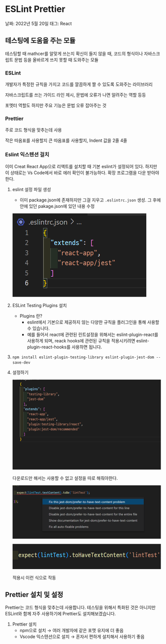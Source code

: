 # ESLint Prettier

날짜: 2022년 5월 20일
태그: React

## 테스팅에 도움을 주는 모듈

테스팅할 때 mathcer를 알맞게 쓰는지 확신이 들지 않을 때, 코드의 형식이나 자바스크립트 문법 등을 올바르게 쓰지 못할 때 도와주는 모듈

### ESLint

개발자가 특정한 규칙을 가지고 코드를 깔끔하게 짤 수 있도록 도와주는 라이브러리

자바스크립트를 쓰는 가이드 라인 제시, 문법에 오류가 나면 알려주는 역할 등등

포멧터 역할도 하지만 주요 기능은 문법 오류 잡아주는 것

### Prettier

주로 코드 형식을 맞추는데 사용

작은 따옴표를 사용할지 큰 따옴표를 사용할지, Indent 값을 2줄 4줄

### Eslint 익스텐션 걸치

이미 Creat React App으로 리액트를 설치할 때 기본 eslint가 설정되어 있다. 하지만 이 상태로는 Vs Code에서 바로 에러 확인이 불가능하다. 확장 프로그램을 다운 받아야한다.

1. eslint 설정 파일 생성
    - 이미 package.json에 존재하지만 그걸 지우고 `.eslintrc.json` 생성. 그 후에안에 있던 pakage.json에 있던 내용 수정
    
    ![Untitled](ESLint%20Prettier%20f9839f6e563f4d7a87b29b0b3bf86b8c/Untitled.png)
    
2. ESLint Testing Plugins 설치
    - Plugins 란?
        - eslint에서 기본으로 제공하지 않는 다양한 규칙을 플러그인을 통해 사용할 수 있습니다.
        - 예를 들어서 react에 관련된 린트설정을 위해서는 eslint-plugin-react를 사용하게 되며, reack hooks에 관련된 규칙을 적용시키려면 eslint-plugin-react-hooks를 사용하면 됩니다.
3. `npm install eslint-plugin-testing-library eslint-plugin-jest-dom --save-dev`
4. 설정하기
    
    ![Untitled](ESLint%20Prettier%20f9839f6e563f4d7a87b29b0b3bf86b8c/Untitled%201.png)
    
    다운로드만 해서는 사용할 수 없고 설정을 따로 해줘야한다.
    
    ![Untitled](ESLint%20Prettier%20f9839f6e563f4d7a87b29b0b3bf86b8c/Untitled%202.png)
    
    ![Untitled](ESLint%20Prettier%20f9839f6e563f4d7a87b29b0b3bf86b8c/Untitled%203.png)
    
    적용시 이런 식으로 작동
    

## Prettier 설치 및 설정

Prettier는 코드 형식을 맞추는데 사용합니다. 테스팅을 위해서 특화된 것은 아니지만 ESLint와 함께 자주 사용하기에 Prettier도 설치해보겠습니다.

1. Prettier 설치
    - npm으로 설치 → 여러 개발자에 같은 포맷 유지에 더 좋음
    - Vscode 익스텐션으로 설치 → 혼자서 편하게 설치해서 사용하기 좋음